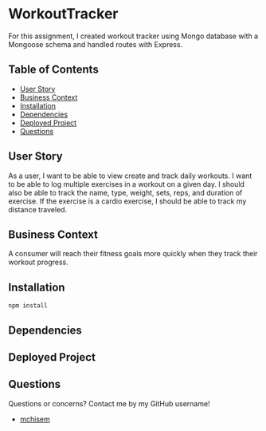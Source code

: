 # WorkoutTracker

For this assignment, I created workout tracker using Mongo database with a Mongoose schema and handled routes with Express.

## Table of Contents

- [User Story](#user)
- [Business Context](#business)
- [Installation](#installation)
- [Dependencies](#dependencies)
- [Deployed Project](#deployed)
- [Questions](#questions)

## User Story

As a user, I want to be able to view create and track daily workouts. I want to be able to log multiple exercises in a workout on a given day. I should also be able to track the name, type, weight, sets, reps, and duration of exercise. If the exercise is a cardio exercise, I should be able to track my distance traveled.

## Business Context

A consumer will reach their fitness goals more quickly when they track their workout progress.

## Installation

`npm install`

## Dependencies

## Deployed Project

## Questions

Questions or concerns? Contact me by my GitHub username!

- [mchisem](https://github.com/mchisem)